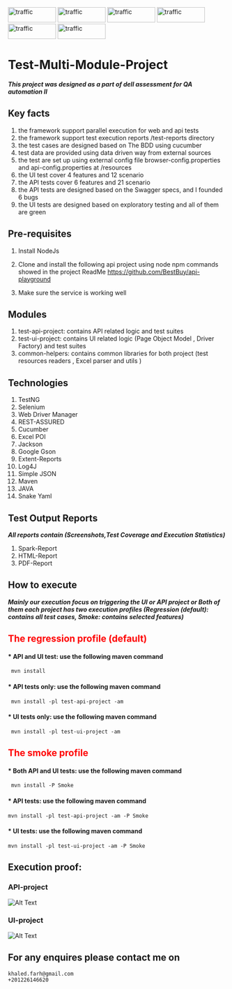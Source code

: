 <div>
<img  alt="traffic" src="https://img.shields.io/badge/Java-ED8B00?style=for-the-badge&logo=java&logoColor=white" width="110" height="35"/>
<img  alt="traffic" src="https://img.shields.io/badge/Selenium-43B02A?style=for-the-badge&logo=Selenium&logoColor=white" width="110" height="35"/>
<img  alt="traffic" src="https://img.shields.io/badge/apache_maven-C71A36?style=for-the-badge&logo=apachemaven&logoColor=white" width="110" height="35"/>
<img  alt="traffic" src="https://qatestlab.com/assets/Uploads/testng1.png" width="110" height="35" />
<img  alt="traffic" src="https://itsadeliverything.com/images/cucumber-logo.png" width="110" height="35"/>
<img  alt="traffic" src="https://i0.wp.com/blog.knoldus.com/wp-content/uploads/2020/05/Rest-assured-logo.png?fit=446%2C113&ssl=1" width="110" height="35" />
</div>

<h1>Test-Multi-Module-Project</h1>


***This project was designed as a part of dell assessment for QA automation II***

## Key facts

1. the framework support parallel execution for web and api tests
2. the framework support test execution reports /test-reports directory
3. the test cases are designed  based on The BDD using cucumber
4. test data are provided using data driven way from external sources
5. the test are set up using external config file browser-config.properties and api-config.properties at /resources
6. the UI test cover 4 features and 12 scenario
7. the API tests cover 6 features and 21 scenario
8. the API tests are designed based on the Swagger specs, and I founded 6 bugs 
9. the UI tests are designed based on exploratory testing and all of them are green


## Pre-requisites

1. Install NodeJs

2. Clone and install the following api project using node npm commands showed in the project ReadMe
    https://github.com/BestBuy/api-playground
3. Make sure the service is working well


## Modules
1. test-api-project: contains API related logic and test suites
2. test-ui-project:  contains UI related logic (Page Object Model , Driver Factory) and test suites
3. common-helpers: contains common libraries for both project (test resources readers , Excel parser and utils )


## Technologies 
1. TestNG
2. Selenium
3. Web Driver Manager
4. REST-ASSURED
5. Cucumber
6. Excel POI
7. Jackson
8. Google Gson
9. Extent-Reports
10. Log4J
11. Simple JSON
12. Maven
13. JAVA
14. Snake Yaml

## Test Output Reports
***All reports contain (Screenshots,Test Coverage and Execution Statistics)***
1. Spark-Report
2. HTML-Report
3. PDF-Report

## How to execute
***Mainly our execution focus on triggering the UI or API project or Both of them 
each project has two execution profiles (Regression (default): contains all test cases, Smoke: contains selected features)***

<h2 style="color:red">The regression profile (default)</h2>

#### * API and UI test: use the following maven command
     mvn install
#### * API tests only: use the following maven command
     mvn install -pl test-api-project -am
#### * UI tests only: use the following maven command
     mvn install -pl test-ui-project -am

<h2 style="color:red">The smoke profile</h2>

#### * Both API and UI tests: use the following maven command
     mvn install -P Smoke
#### * API tests: use the following maven command
    mvn install -pl test-api-project -am -P Smoke
#### * UI tests: use the following maven command
    mvn install -pl test-ui-project -am -P Smoke

## Execution proof:
### API-project
![Alt Text](https://media.giphy.com/media/vkoVdRi0XbjyhI0nDZ/giphy.gif)

### UI-project
![Alt Text](https://media.giphy.com/media/bceydo3ZTPuedokKWO/giphy.gif)



## For any enquires please contact me on
    khaled.farh@gmail.com
    +201226146620